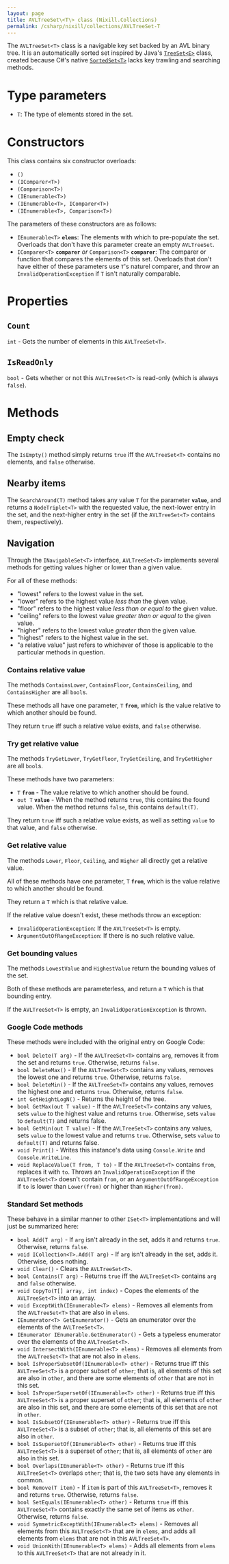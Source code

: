 ```yaml
---
layout: page
title: AVLTreeSet\<T\> class (Nixill.Collections)
permalink: /csharp/nixill/collections/AVLTreeSet-T
---
```


The `AVLTreeSet<T>` class is a navigable key set backed by an AVL binary tree. It is an automatically sorted set inspired by Java's [`TreeSet<E>`](https://docs.oracle.com/javase%2F7%2Fdocs%2Fapi%2F%2F/java/util/TreeSet.html) class, created because C#'s native [`SortedSet<T>`](https://learn.microsoft.com/en-us/dotnet/api/system.collections.generic.sortedset-1?view=net-8.0) lacks key trawling and searching methods.

# Type parameters
- `T`: The type of elements stored in the set.

# Constructors
This class contains six constructor overloads:

- `()`
- `(IComparer<T>)`
- `(Comparison<T>)`
- `(IEnumerable<T>)`
- `(IEnumerable<T>, IComparer<T>)`
- `(IEnumerable<T>, Comparison<T>)`

The parameters of these constructors are as follows:

- `IEnumerable<T>` **`elems`**: The elements with which to pre-populate the set. Overloads that don't have this parameter create an empty `AVLTreeSet`.
- `IComparer<T>` **`comparer`** *or* `Comparison<T>` **`comparer`**: The comparer or function that compares the elements of this set. Overloads that don't have either of these parameters use `T`'s naturel comparer, and throw an `InvalidOperationException` if `T` isn't naturally comparable.

# Properties
## `Count`
`int` - Gets the number of elements in this `AVLTreeSet<T>`.

## `IsReadOnly`
`bool` - Gets whether or not this `AVLTreeSet<T>` is read-only (which is always `false`).

# Methods

## Empty check
The `IsEmpty()` method simply returns `true` iff the `AVLTreeSet<T>` contains no elements, and `false` otherwise.

## Nearby items
The `SearchAround(T)` method takes any value `T` for the parameter **`value`**, and returns a `NodeTriplet<T>` with the requested value, the next-lower entry in the set, and the next-higher entry in the set (if the `AVLTreeSet<T>` contains them, respectively).

## Navigation
Through the `INavigableSet<T>` interface, `AVLTreeSet<T>` implements several methods for getting values higher or lower than a given value.

For all of these methods:
- "lowest" refers to the lowest value in the set.
- "lower" refers to the highest value *less than* the given value.
- "floor" refers to the highest value *less than or equal to* the given value.
- "ceiling" refers to the lowest value *greater than or equal to* the given value.
- "higher" refers to the lowest value *greater than* the given value.
- "highest" refers to the highest value in the set.
- "a relative value" just refers to whichever of those is applicable to the particular methods in question.

### Contains relative value
The methods `ContainsLower`, `ContainsFloor`, `ContainsCeiling`, and `ContainsHigher` are all `bool`s.

These methods all have one parameter, `T` **`from`**, which is the value relative to which another should be found.

They return `true` iff such a relative value exists, and `false` otherwise.

### Try get relative value
The methods `TryGetLower`, `TryGetFloor`, `TryGetCeiling`, and `TryGetHigher` are all `bool`s.

These methods have two parameters:
- `T` **`from`** - The value relative to which another should be found.
- `out T` **`value`** - When the method returns `true`, this contains the found value. When the method returns `false`, this contains `default(T)`.

They return `true` iff such a relative value exists, as well as setting `value` to that value, and `false` otherwise.

### Get relative value
The methods `Lower`, `Floor`, `Ceiling`, and `Higher` all directly get a relative value.

All of these methods have one parameter, `T` **`from`**, which is the value relative to which another should be found.

They return a `T` which is that relative value.

If the relative value doesn't exist, these methods throw an exception:
- `InvalidOperationException`: If the `AVLTreeSet<T>` is empty.
- `ArgumentOutOfRangeException`: If there is no such relative value.

### Get bounding values
The methods `LowestValue` and `HighestValue` return the bounding values of the set.

Both of these methods are parameterless, and return a `T` which is that bounding entry.

If the `AVLTreeSet<T>` is empty, an `InvalidOperationException` is thrown.

### Google Code methods
These methods were included with the original entry on Google Code:
- `bool Delete(T arg)` - If the `AVLTreeSet<T>` contains `arg`, removes it from the set and returns `true`. Otherwise, returns `false`.
- `bool DeleteMax()` - If the `AVLTreeSet<T>` contains any values, removes the lowest one and returns `true`. Otherwise, returns `false`.
- `bool DeleteMin()` - If the `AVLTreeSet<T>` contains any values, removes the highest one and returns `true`. Otherwise, returns `false`.
- `int GetHeightLogN()` - Returns the height of the tree.
- `bool GetMax(out T value)` - If the `AVLTreeSet<T>` contains any values, sets `value` to the highest value and returns `true`. Otherwise, sets `value` to `default(T)` and returns false.
- `bool GetMin(out T value)` - If the `AVLTreeSet<T>` contains any values, sets `value` to the lowest value and returns `true`. Otherwise, sets `value` to `default(T)` and returns false.
- `void Print()` - Writes this instance's data using `Console.Write` and `Console.WriteLine`.
- `void ReplaceValue(T from, T to)` - If the `AVLTreeSet<T>` contains `from`, replaces it with `to`. Throws an `InvalidOperationException` if the `AVLTreeSet<T>` doesn't contain `from`, or an `ArgumentOutOfRangeException` if `to` is lower than `Lower(from)` or higher than `Higher(from)`.

### Standard Set methods
These behave in a similar manner to other `ISet<T>` implementations and will just be summarized here:
- `bool Add(T arg)` - If `arg` isn't already in the set, adds it and returns `true`. Otherwise, returns `false`.
- `void ICollection<T>.Add(T arg)` - If `arg` isn't already in the set, adds it. Otherwise, does nothing.
- `void Clear()` - Clears the `AVLTreeSet<T>`.
- `bool Contains(T arg)` - Returns `true` iff the `AVLTreeSet<T>` contains `arg` and `false` otherwise.
- `void CopyTo(T[] array, int index)` - Copes the elements of the `AVLTreeSet<T>` into an array.
- `void ExceptWith(IEnumerable<T> elems)` - Removes all elements from the `AVLTreeSet<T>` that are also in `elems`.
- `IEnumerator<T> GetEnumerator()` - Gets an enumerator over the elements of the `AVLTreeSet<T>`.
- `IEnumerator IEnumerable.GetEnumerator()` - Gets a typeless enumerator over the elements of the `AVLTreeSet<T>`.
- `void IntersectWith(IEnumerable<T> elems)` - Removes all elements from the `AVLTreeSet<T>` that are not also in `elems`.
- `bool IsProperSubsetOf(IEnumerable<T> other)` - Returns true iff this `AVLTreeSet<T>` is a proper subset of `other`; that is, all elements of this set are also in `other`, and there are some elements of `other` that are not in this set.
- `bool IsProperSupersetOf(IEnumerable<T> other)` - Returns true iff this `AVLTreeSet<T>` is a proper superset of `other`; that is, all elements of `other` are also in this set, and there are some elements of this set that are not in `other`.
- `bool IsSubsetOf(IEnumerable<T> other)` - Returns true iff this `AVLTreeSet<T>` is a subset of `other`; that is, all elements of this set are also in `other`.
- `bool IsSupersetOf(IEnumerable<T> other)` - Returns true iff this `AVLTreeSet<T>` is a superset of `other`; that is, all elements of `other` are also in this set.
- `bool Overlaps(IEnumerable<T> other)` - Returns true iff this `AVLTreeSet<T>` overlaps `other`; that is, the two sets have any elements in common.
- `bool Remove(T item)` - If `item` is part of this `AVLTreeSet<T>`, removes it and returns `true`. Otherwise, returns `false`.
- `bool SetEquals(IEnumerable<T> other)` - Returns `true` iff this `AVLTreeSet<T>` contains exactly the same set of items as `other`. Otherwise, returns `false`.
- `void SymmetricExceptWith(IEnumerable<T> elems)` - Removes all elements from this `AVLTreeSet<T>` that are in `elems`, and adds all elements from `elems` that are not in this `AVLTreeSet<T>`.
- `void UnionWith(IEnumerable<T> elems)` - Adds all elements from `elems` to this `AVLTreeSet<T>` that are not already in it.
